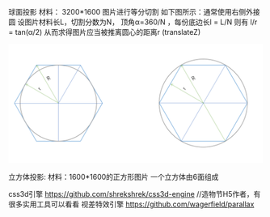 球面投影 
材料： 3200*1600 图片进行等分切割
如下图所示：通常使用右侧外接圆
设图片材料长L，切割分数为N， 顶角α=360/N ，每份底边长l = L/N
则有 l/r = tan(α/2) 从而求得图片应当被推离圆心的距离r (translateZ)

![image](../../image/3dlib.png)

立方体投影: 
材料：1600*1600的正方形图片 一个立方体由6面组成

css3d引擎
https://github.com/shrekshrek/css3d-engine //造物节H5作者，有很多实用工具可以看看
视差特效引擎
https://github.com/wagerfield/parallax